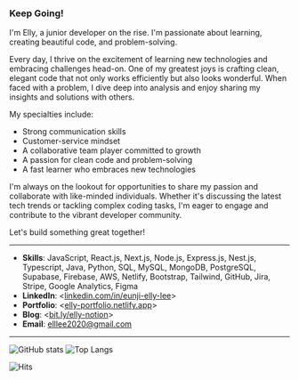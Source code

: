 ### Keep Going!

I'm Elly, a junior developer on the rise. I'm passionate about learning, creating beautiful code, and problem-solving.

Every day, I thrive on the excitement of learning new technologies and embracing challenges head-on. One of my greatest joys is crafting clean, elegant code that not only works efficiently but also looks wonderful. When faced with a problem, I dive deep into analysis and enjoy sharing my insights and solutions with others.

My specialties include:
* Strong communication skills
* Customer-service mindset
* A collaborative team player committed to growth
* A passion for clean code and problem-solving
* A fast learner who embraces new technologies

I'm always on the lookout for opportunities to share my passion and collaborate with like-minded individuals. Whether it's discussing the latest tech trends or tackling complex coding tasks, I'm eager to engage and contribute to the vibrant developer community.

Let's build something great together!

------------

- **Skills**: JavaScript, React.js, Next.js, Node.js, Express.js, Nest.js, Typescript, Java, Python, SQL, MySQL, MongoDB, PostgreSQL, Supabase, Firebase, AWS, Netlify, Bootstrap, Tailwind, GitHub, Jira, Stripe, Google Analytics, Figma
- **LinkedIn**: <[linkedin.com/in/eunji-elly-lee](https://www.linkedin.com/in/eunji-elly-lee/)> <br />
- **Portfolio**: <[elly-portfolio.netlify.app](https://elly-portfolio.netlify.app/)> <br />
- **Blog**: <[bit.ly/elly-notion](https://bit.ly/elly-notion)> <br />
- **Email**: <elllee2020@gmail.com>

------------
![GitHub stats](https://github-readme-stats.vercel.app/api?username=Eunji-Elly-Lee&&include_all_commits=false&count_private=true&show_icons=true&theme=tokyonight&hide_border=true)
![Top Langs](https://github-readme-stats.vercel.app/api/top-langs/?username=Eunji-Elly-Lee&langs_count=10&layout=compact&theme=tokyonight&hide_border=true)

![Hits](https://hits.seeyoufarm.com/api/count/incr/badge.svg?url=https%3A%2F%2Fgithub.com%2FEunji-Elly-Lee&count_bg=%2317A797&title_bg=%2325263A&icon=&icon_color=%23D2D2D2&title=hits&edge_flat=false)
